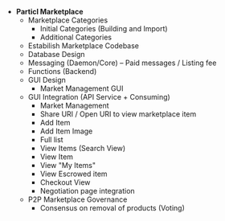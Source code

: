 - **Particl Marketplace**
    + Marketplace Categories
        * Initial Categories (Building and Import)
        * Additional Categories
    + Estabilish Marketplace Codebase
    + Database Design
    + Messaging (Daemon/Core) &ndash; Paid messages / Listing fee
    + Functions (Backend)
    + GUI Design
        * Market Management GUI
    + GUI Integration (API Service + Consuming)
        * Market Management
        * Share URI / Open URI to view marketplace item
        * Add Item
        * Add Item Image
        * Full list
        * View Items (Search View)
        * View Item
        * View "My Items"
        * View Escrowed item
        * Checkout View
        * Negotiation page integration
    + P2P Marketplace Governance
        * Consensus on removal of products (Voting)




